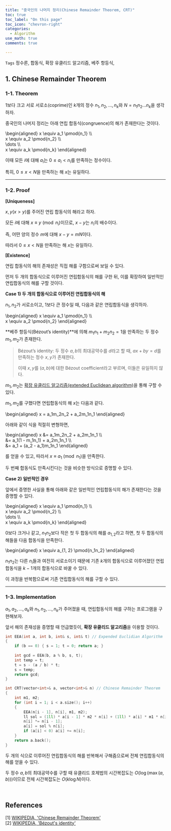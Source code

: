 ```yaml
---
title: "중국인의 나머지 정리(Chinese Remainder Theorem, CRT)"
toc: true
toc_label: "On this page"
toc_icon: "chevron-right"
categories:
  - Algorithm
use_math: true
comments: true

---
```


`Tags` 정수론, 합동식, 확장 유클리드 알고리즘, 베주 항등식, 

## 1. Chinese Remainder Theorem

### 1-1. Theorem

$1$보다 크고 서로 서로소(coprime)인 $k$개의 정수 $n_1, n_2, \dots, n_k$와 $N = n_1 n_2 \dots n_k$을 생각하자. 

중국인의 나머지 정리는 아래 연립 합동식(congruence)의 해가 존재한다는 것이다.

\begin{aligned}
x \equiv a_1 \pmod{n_1} \\\\  
x \equiv a_2 \pmod{n_2} \\\\  
\dots \\\\  
x \equiv a_k \pmod{n_k}
\end{aligned}

이때 모든 $i$에 대해 $a_i$는 $0 \leq a_i < n_i$를 만족하는 정수이다.

특히, $0 \leq x < N$을 만족하는 해 $x$는 유일하다.

---

### 1-2. Proof

**[Uniqueness]**

$x, y$($x > y$)를 주어진 연립 합동식의 해라고 하자.

모든 $i$에 대해 $x \equiv y \pmod{n_i}$이므로, $x - y$는 $n_i$의 배수이다.

즉, 어떤 양의 정수 $m$에 대해 $x - y = mN$이다.

따라서 $0 \leq x < N$을 만족하는 해 $x$는 유일하다.

**[Existence]**

연립 합동식의 해의 존재성은 직접 해를 구함으로써 보일 수 있다.

먼저 두 개의 합동식으로 이루어진 연립합동식의 해를 구한 뒤, 이를 확장하여 일반적인 연립합동식의 해를 구할 것이다.

**Case 1) 두 개의 합동식으로 이루어진 연립합동식의 해**

$n_1, n_2$가 서로소이고, $1$보다 큰 정수일 때, 다음과 같은 연립합동식을 생각하자.

\begin{aligned}
x \equiv a_1 \pmod{n_1} \\\\  
x \equiv a_2 \pmod{n_2}
\end{aligned}

**베주 항등식(Bézout’s identity)**에 의해 $m_1n_1 + m_2n_2 = 1$을 만족하는 두 정수 $m_1, m_2$가 존재한다.

> Bézout’s identity: 두 정수 $a, b$의 최대공약수를 $d$라고 할 때, $ax + by = d$를 만족하는 정수 $x, y$가 존재한다.
> 
> 이때 $x, y$를 $(a, b)$에 대한 Bézout coefficient라고 부르며, 이들은 유일하지 않다.

$m_1, m_2$는 [확장 유클리드 알고리즘(extended Euclidean algorithm)](https://damo1924.github.io/algorithm/EuclideanAlgorithm/#2-extended-euclidean-algorithm)을 통해 구할 수 있다.

$m_1, m_2$를 구했다면 연립합동식의 해 $x$는 다음과 같다.

\begin{aligned}
x = a_1m_2n_2 + a_2m_1n_1
\end{aligned}

아래와 같이 식을 적절히 변형하면,

\begin{aligned}
x &= a_1m_2n_2 + a_2m_1n_1 \\\\  
&= a_1(1 - m_1n_1) + a_2m_1n_1 \\\\  
&= a_1 + (a_2 - a_1)m_1n_1
\end{aligned}

를 얻을 수 있고, 따라서 $x \equiv a_1 \pmod{n_1}$을 만족한다.

두 번째 합동식도 만족시킨다는 것을 비슷한 방식으로 증명할 수 있다.

**Case 2) 일반적인 경우**

앞에서 증명한 사실을 통해 아래와 같은 일반적인 연립합동식의 해가 존재한다는 것을 증명할 수 있다.

\begin{aligned}
x \equiv a_1 \pmod{n_1} \\\\  
x \equiv a_2 \pmod{n_2} \\\\  
\dots \\\\  
x \equiv a_k \pmod{n_k}
\end{aligned}

$0$보다 크거나 같고, $n_1n_2$보다 작은 첫 두 합동식의 해를 $a_{1, 2}$라고 하면, 첫 두 합동식의 해들을 다음 합동식을 만족한다.

\begin{aligned}
x \equiv a_{1, 2} \pmod{n_1n_2}
\end{aligned}

$n_1n_2$는 다른 $n_i$들과 여전히 서로소이기 때문에 기존 $k$개의 합동식으로 이루어졌던 연립합동식을 $k-1$개의 합동식으로 바꿀 수 있다.

이 과정을 반복함으로써 기존 연립합동식의 해를 구할 수 있다.

---

### 1-3. Implementation

$a_1, a_2, \dots, a_k$와 $n_1, n_2, \dots, n_k$가 주어졌을 때, 연립합동식의 해를 구하는 프로그램을 구현해보자.

앞서 해의 존재성을 증명할 때 언급했듯이, **확장 유클리드 알고리즘**을 이용할 것이다.

```cpp
int EEA(int a, int b, int& s, int& t) // Expended Euclidian Algorithm
{
    if (b == 0) { s = 1; t = 0; return a; }
    
    int gcd = EEA(b, a % b, s, t);
    int temp = t;
    t = s - (a / b) * t;
    s = temp;
    return gcd;
}

int CRT(vector<int>& a, vector<int>& n) // Chinese Remainder Theorem
{
    int m1, m2;
    for (int i = 1; i < a.size(); i++)
    {
        EEA(n[i - 1], n[i], m1, m2);
        ll sol = (1ll) * a[i - 1] * m2 * n[i] + (1ll) * a[i] * m1 * n[i - 1];
        n[i] *= n[i - 1];
        a[i] = sol % n[i];
        if (a[i] < 0) a[i] += n[i];
    }
    return a.back();
}
```

두 개의 식으로 이루어진 연립합동식의 해를 반복해서 구해줌으로써 전체 연립합동식의 해를 얻을 수 있다.

두 정수 $a, b$의 최대공약수를 구할 때 유클리드 호제법의 시간복잡도는 $O(\log (\max(a, b)))$이므로 전체 시간복잡도는 $O(k \log N)$이다.

<br/>

## References

[1] [WIKIPEDIA, 'Chinese Remainder Theorem'](https://en.m.wikipedia.org/wiki/Chinese_remainder_theorem)  
[2] [WIKIPEDIA, 'Bézout's identity'](https://en.m.wikipedia.org/wiki/B%C3%A9zout%27s_identity)  
